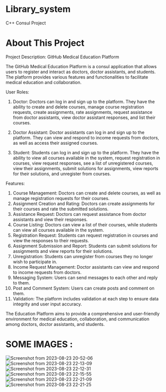 # Library_system
C++ Consul Project
# About This Project 
Project Description: GitHub Medical Education Platform

The GitHub Medical Education Platform is a consul application that allows users to register and interact as doctors, doctor assistants, and students.
The platform provides various features and functionalities to facilitate medical education and collaboration. 

User Roles:
1. Doctor: Doctors can log in and sign up to the platform. They have the ability to create and delete courses, manage course registration requests, create assignments, rate assignments, request assistance from doctor assistants, view doctor assistant responses, and list their courses.

2. Doctor Assistant: Doctor assistants can log in and sign up to the platform. They can view and respond to income requests from doctors, as well as access their assigned courses.

3. Student: Students can log in and sign up to the platform. They have the ability to view all courses available in the system, request registration in courses, view request responses, see a list of unregistered courses, view their assignments, submit solutions for assignments, view reports for their solutions, and unregister from courses.

Features:
1. Course Management: Doctors can create and delete courses, as well as manage registration requests for their courses.
2. Assignment Creation and Rating: Doctors can create assignments for their courses and rate the submitted solutions.
3. Assistance Request: Doctors can request assistance from doctor assistants and view their responses.
4. Course Listing: Doctors can view a list of their courses, while students can view all courses available in the system.
5. Registration Request: Students can request registration in courses and view the responses to their requests.
6. Assignment Submission and Report: Students can submit solutions for assignments and view reports for their solutions.
7. Unregistration: Students can unregister from courses they no longer wish to participate in.
8. Income Request Management: Doctor assistants can view and respond to income requests from doctors.
9. Messaging System: Users can send messages to each other and reply to them.
10. Post and Comment System: Users can create posts and comment on them.
11. Validation: The platform includes validation at each step to ensure data integrity and user input accuracy.

The Education Platform aims to provide a comprehensive and user-friendly environment for medical education, collaboration, and communication among doctors, doctor assistants, and students.

# SOME IMAGES :
![Screenshot from 2023-08-23 20-52-06](https://github.com/AbdAlhadi1/Library_system/assets/120032556/e65ca2be-304e-4616-9ac6-a9e0255c5e2f)
![Screenshot from 2023-08-23 22-13-09](https://github.com/AbdAlhadi1/Library_system/assets/120032556/6f48c06c-617a-406f-82ac-c457bb9b99ff)
![Screenshot from 2023-08-23 22-12-31](https://github.com/AbdAlhadi1/Library_system/assets/120032556/c915c451-052e-42cf-98ae-e96638e8477b)
![Screenshot from 2023-08-23 22-15-55](https://github.com/AbdAlhadi1/Library_system/assets/120032556/d102a715-ca31-4184-bc73-701f2bdfb459)
![Screenshot from 2023-08-23 22-21-09](https://github.com/AbdAlhadi1/Library_system/assets/120032556/17773433-3a3b-4d63-80c2-ac6502fe379d)
![Screenshot from 2023-08-23 22-21-25](https://github.com/AbdAlhadi1/Library_system/assets/120032556/4f19f9c5-eae9-41d7-ab71-9ab8c951b1ca)
